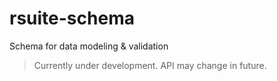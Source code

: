 # rsuite-schema
Schema for data modeling &amp; validation

> Currently under development. API may change in future.
